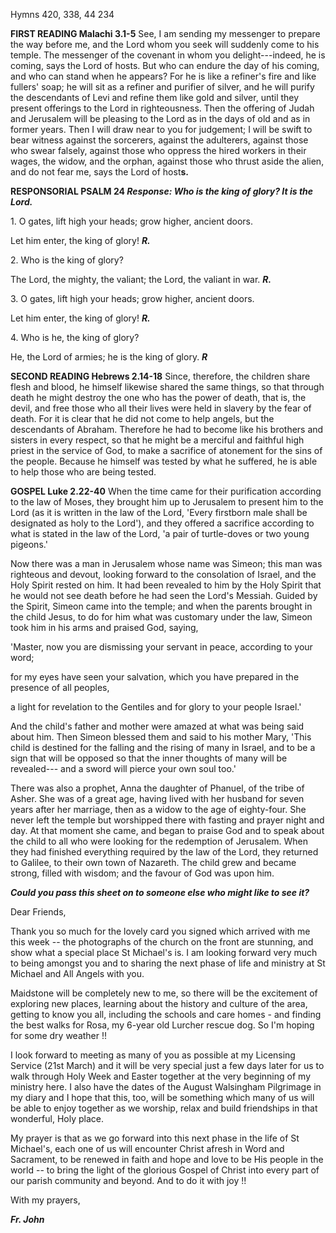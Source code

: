 Hymns 420, 338, 44 234

**FIRST READING Malachi 3.1-5** See, I am sending my messenger to
prepare the way before me, and the Lord whom you seek will suddenly come
to his temple. The messenger of the covenant in whom you
delight---indeed, he is coming, says the Lord of hosts. But who can
endure the day of his coming, and who can stand when he appears? For he
is like a refiner's fire and like fullers' soap; he will sit as a
refiner and purifier of silver, and he will purify the descendants of
Levi and refine them like gold and silver, until they present offerings
to the Lord in righteousness. Then the offering of Judah and Jerusalem
will be pleasing to the Lord as in the days of old and as in former
years. Then I will draw near to you for judgement; I will be swift to
bear witness against the sorcerers, against the adulterers, against
those who swear falsely, against those who oppress the hired workers in
their wages, the widow, and the orphan, against those who thrust aside
the alien, and do not fear me, says the Lord of host**s.**

**RESPONSORIAL PSALM 24 *Response: Who is the king of glory? It is the
Lord.***

1\. O gates, lift high your heads; grow higher, ancient doors.

Let him enter, the king of glory! ***R.***

2\. Who is the king of glory?

The Lord, the mighty, the valiant; the Lord, the valiant in war.
***R.***

3\. O gates, lift high your heads; grow higher, ancient doors.

Let him enter, the king of glory! ***R.***

4\. Who is he, the king of glory?

He, the Lord of armies; he is the king of glory. ***R***

**SECOND READING Hebrews 2.14-18** Since, therefore, the children share
flesh and blood, he himself likewise shared the same things, so that
through death he might destroy the one who has the power of death, that
is, the devil, and free those who all their lives were held in slavery
by the fear of death. For it is clear that he did not come to help
angels, but the descendants of Abraham. Therefore he had to become like
his brothers and sisters in every respect, so that he might be a
merciful and faithful high priest in the service of God, to make a
sacrifice of atonement for the sins of the people. Because he himself
was tested by what he suffered, he is able to help those who are being
tested.

**GOSPEL Luke 2.22-40** When the time came for their purification
according to the law of Moses, they brought him up to Jerusalem to
present him to the Lord (as it is written in the law of the Lord, 'Every
firstborn male shall be designated as holy to the Lord'), and they
offered a sacrifice according to what is stated in the law of the Lord,
'a pair of turtle-doves or two young pigeons.'

Now there was a man in Jerusalem whose name was Simeon; this man was
righteous and devout, looking forward to the consolation of Israel, and
the Holy Spirit rested on him. It had been revealed to him by the Holy
Spirit that he would not see death before he had seen the Lord's
Messiah. Guided by the Spirit, Simeon came into the temple; and when the
parents brought in the child Jesus, to do for him what was customary
under the law, Simeon took him in his arms and praised God, saying,

'Master, now you are dismissing your servant in peace, according to your
word;

for my eyes have seen your salvation, which you have prepared in the
presence of all peoples,

a light for revelation to the Gentiles and for glory to your people
Israel.'

And the child's father and mother were amazed at what was being said
about him. Then Simeon blessed them and said to his mother Mary, 'This
child is destined for the falling and the rising of many in Israel, and
to be a sign that will be opposed so that the inner thoughts of many
will be revealed--- and a sword will pierce your own soul too.'

There was also a prophet, Anna the daughter of Phanuel, of the tribe of
Asher. She was of a great age, having lived with her husband for seven
years after her marriage, then as a widow to the age of eighty-four. She
never left the temple but worshipped there with fasting and prayer night
and day. At that moment she came, and began to praise God and to speak
about the child to all who were looking for the redemption of Jerusalem.
When they had finished everything required by the law of the Lord, they
returned to Galilee, to their own town of Nazareth. The child grew and
became strong, filled with wisdom; and the favour of God was upon him.

***Could you pass this sheet on to someone else who might like to see
it?***

Dear Friends,

Thank you so much for the lovely card you signed which arrived with me
this week -- the photographs of the church on the front are stunning,
and show what a special place St Michael's is. I am looking forward very
much to being amongst you and to sharing the next phase of life and
ministry at St Michael and All Angels with you. 

Maidstone will be completely new to me, so there will be the excitement
of exploring new places, learning about the history and culture of the
area, getting to know you all, including the schools and care homes -
and finding the best walks for Rosa, my 6-year old Lurcher rescue dog. So
I'm hoping for some dry weather !!

I look forward to meeting as many of you as possible at my Licensing
Service (21st March) and it will be very special just a few days later
for us to walk through Holy Week and Easter together at the very
beginning of my ministry here.  I also have the dates of the August
Walsingham Pilgrimage in my diary and I hope that this, too, will be
something which many of us will be able to enjoy together as we worship,
relax and build friendships in that wonderful, Holy place.

My prayer is that as we go forward into this next phase in the life of
St Michael's, each one of us will encounter Christ afresh in Word and
Sacrament, to be renewed in faith and hope and love to be His people in
the world -- to bring the light of the glorious Gospel of Christ into
every part of our parish community and beyond.  And to do it with joy !!

With my prayers,

***Fr. John***



